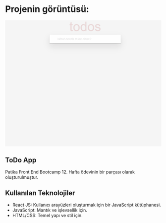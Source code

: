# Projenin görüntüsü:

![Proje Gifi](./public/todoApp.gif)

## ToDo App

Patika Front End Bootcamp 12. Hafta ödevinin bir parçası olarak oluşturulmuştur.

## Kullanılan Teknolojiler

- React JS: Kullanıcı arayüzleri oluşturmak için bir JavaScript kütüphanesi.
- JavaScript: Mantık ve işlevsellik için.
- HTML/CSS: Temel yapı ve stil için.
